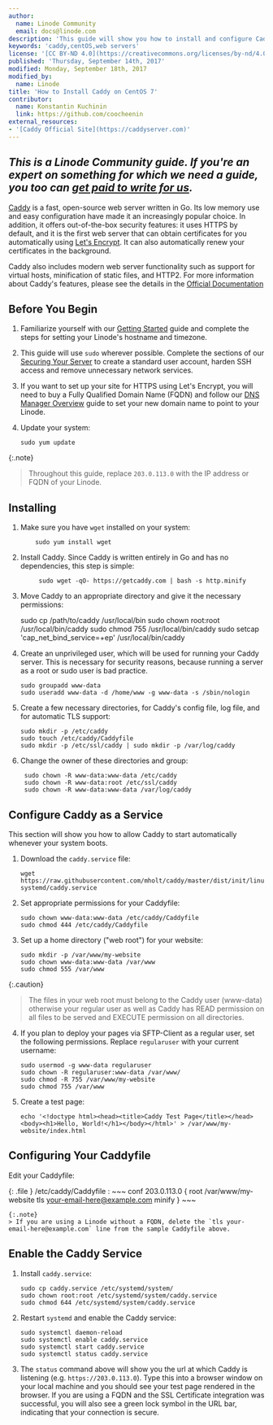 ```yaml
---
author:
  name: Linode Community
  email: docs@linode.com
description: 'This guide will show you how to install and configure Caddy, a modern web server, running as a service. You will also obtain a free SSL-Certificate for a website automatically.'
keywords: 'caddy,centOS,web servers'
license: '[CC BY-ND 4.0](https://creativecommons.org/licenses/by-nd/4.0)'
published: 'Thursday, September 14th, 2017'
modified: Monday, September 18th, 2017
modified_by:
  name: Linode
title: 'How to Install Caddy on CentOS 7'
contributor:
  name: Konstantin Kuchinin
  link: https://github.com/coocheenin
external_resources:
- '[Caddy Official Site](https://caddyserver.com)'
---
```


*This is a Linode Community guide. If you're an expert on something for which we need a guide, you too can [get paid to write for us](/docs/contribute).*
----

[Caddy](https://caddyserver.com/) is a fast, open-source web server written in Go. Its low memory use and easy configuration have made it an increasingly popular choice. In addition, it offers out-of-the-box security features: it uses HTTPS by default, and it is the first web server that can obtain certificates for you automatically using [Let's Encrypt](https://letsencrypt.org/). It can also automatically renew your certificates in the background.

Caddy also includes modern web server functionality such as support for virtual hosts, minification of static files, and HTTP2. For more information about Caddy's features, please see the details in the [Official Documentation](https://caddyserver.com/docs)

## Before You Begin

1.  Familiarize yourself with our [Getting Started](/docs/getting-started) guide and complete the steps for setting your Linode's hostname and timezone.

2.  This guide will use `sudo` wherever possible. Complete the sections of our [Securing Your Server](/docs/security/securing-your-server) to create a standard user account, harden SSH access and remove unnecessary network services.

3.  If you want to set up your site for HTTPS using Let's Encrypt, you will need to buy a Fully Qualified Domain Name (FQDN) and follow our [DNS Manager Overview]('https://www.linode.com/docs/networking/dns/dns-manager-overview#add-records') guide to set your new domain name to point to your Linode.

4.  Update your system:

        sudo yum update

{:.note}
>
> Throughout this guide, replace `203.0.113.0` with the IP address or FQDN of your Linode.

## Installing

1.  Make sure you have `wget` installed on your system:

            sudo yum install wget

2. Install Caddy. Since Caddy is written entirely in Go and has no dependencies, this step is simple:

            sudo wget -qO- https://getcaddy.com | bash -s http.minify

3. Move Caddy to an appropriate directory and give it the necessary permissions:

	sudo cp /path/to/caddy /usr/local/bin
	sudo chown root:root /usr/local/bin/caddy
	sudo chmod 755 /usr/local/bin/caddy
	sudo setcap 'cap_net_bind_service=+ep' /usr/local/bin/caddy

4.  Create an unprivileged user, which will be used for running your Caddy server. This is necessary for security reasons, because running a server as a root or sudo user is bad practice.

        sudo groupadd www-data
        sudo useradd www-data -d /home/www -g www-data -s /sbin/nologin
	
5.  Create a few necessary directories, for Caddy's config file, log file, and for automatic TLS support:

        sudo mkdir -p /etc/caddy
        sudo touch /etc/caddy/Caddyfile
        sudo mkdir -p /etc/ssl/caddy | sudo mkdir -p /var/log/caddy

6. Change the owner of these directories and group:

        sudo chown -R www-data:www-data /etc/caddy
        sudo chown -R www-data:root /etc/ssl/caddy
        sudo chown -R www-data:www-data /var/log/caddy

## Configure Caddy as a Service

This section will show you how to allow Caddy to start automatically whenever your system boots.

1.  Download the `caddy.service` file:

        wget https://raw.githubusercontent.com/mholt/caddy/master/dist/init/linux-systemd/caddy.service

2.  Set appropriate permissions for your Caddyfile:

        sudo chown www-data:www-data /etc/caddy/Caddyfile
        sudo chmod 444 /etc/caddy/Caddyfile

3.  Set up a home directory ("web root") for your website:

        sudo mkdir -p /var/www/my-website
        sudo chown www-data:www-data /var/www
        sudo chmod 555 /var/www

{:.caution}
>
>The files in your web root must belong to the Caddy user (www-data) otherwise your regular user as well as Caddy has READ permission on all files to be served and EXECUTE permission on all directories.

4.  If you plan to deploy your pages via SFTP-Client as a regular user, set the following permissions. Replace `regularuser` with your current username:

        sudo usermod -g www-data regularuser
        sudo chown -R regularuser:www-data /var/www/
        sudo chmod -R 755 /var/www/my-website
        sudo chmod 755 /var/www

5.  Create a test page:

        echo '<!doctype html><head><title>Caddy Test Page</title></head><body><h1>Hello, World!</h1></body></html>' > /var/www/my-website/index.html


## Configuring Your Caddyfile

Edit your Caddyfile:

{: .file }
/etc/caddy/Caddyfile
:   ~~~ conf
    203.0.113.0 {
    root /var/www/my-website
    tls your-email-here@example.com
    minify
    }
    ~~~

    {:.note}
    > If you are using a Linode without a FQDN, delete the `tls your-email-here@example.com` line from the sample Caddyfile above.

## Enable the Caddy Service

1.  Install `caddy.service`:

        sudo cp caddy.service /etc/systemd/system/
        sudo chown root:root /etc/systemd/system/caddy.service
        sudo chmod 644 /etc/systemd/system/caddy.service

2.  Restart `systemd` and enable the Caddy service:

        sudo systemctl daemon-reload
        sudo systemctl enable caddy.service
        sudo systemctl start caddy.service
        sudo systemctl status caddy.service

3.  The `status` command above will show you the url at which Caddy is listening (e.g. `https://203.0.113.0`). Type this into a browser window on your local machine and you should see your test page rendered in the browser. If you are using a FQDN and the SSL Certificate integration was successful, you will also see a green lock symbol in the URL bar, indicating that your connection is secure.
